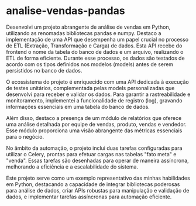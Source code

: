 # analise-vendas-pandas
Desenvolvi um projeto abrangente de análise de vendas em Python, utilizando as renomadas bibliotecas pandas e numpy. Destaco a implementação de uma API que desempenha um papel crucial no processo de ETL (Extração, Transformação e Carga) de dados. Esta API recebe do frontend o nome da tabela do banco de dados e um arquivo, realizando o ETL de forma eficiente. Durante esse processo, os dados são testados de acordo com os tipos definidos nos modelos (models) antes de serem persistidos no banco de dados.

O ecossistema do projeto é enriquecido com uma API dedicada à execução de testes unitários, complementada pelas models personalizadas que desenvolvi para receber e validar os dados. Para garantir a rastreabilidade e monitoramento, implementei a funcionalidade de registro (log), gravando informações essenciais em uma tabela do banco de dados.

Além disso, destaco a presença de um módulo de relatórios que oferece uma análise detalhada por equipe de vendas, produto, vendas e vendedor. Esse módulo proporciona uma visão abrangente das métricas essenciais para o negócio.

No âmbito da automação, o projeto inclui duas tarefas configuradas para utilizar o Celery, prontas para efetuar cargas nas tabelas "fato meta" e "venda". Essas tarefas são desenhadas para operar de maneira assíncrona, melhorando a eficiência e a escalabilidade do sistema.

Este projeto serve como um exemplo representativo das minhas habilidades em Python, destacando a capacidade de integrar bibliotecas poderosas para análise de dados, criar APIs robustas para manipulação e validação de dados, e implementar tarefas assíncronas para automação eficiente.